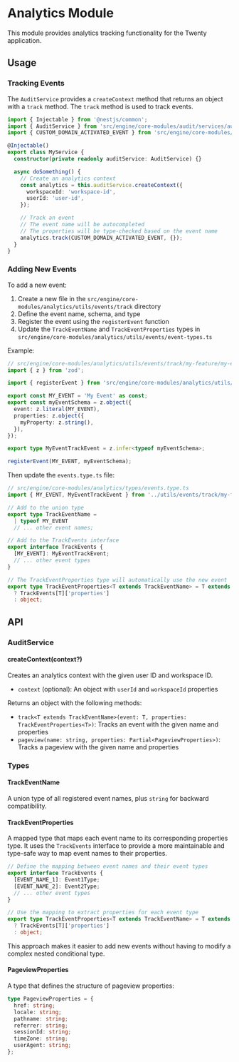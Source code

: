 # Analytics Module

This module provides analytics tracking functionality for the Twenty application.

## Usage

### Tracking Events

The `AuditService` provides a `createContext` method that returns an object with a `track` method. The `track` method is used to track events.

```typescript
import { Injectable } from '@nestjs/common';
import { AuditService } from 'src/engine/core-modules/audit/services/audit.service';
import { CUSTOM_DOMAIN_ACTIVATED_EVENT } from 'src/engine/core-modules/audit/utils/events/track/custom-domain/custom-domain-activated';

@Injectable()
export class MyService {
  constructor(private readonly auditService: AuditService) {}

  async doSomething() {
    // Create an analytics context
    const analytics = this.auditService.createContext({
      workspaceId: 'workspace-id',
      userId: 'user-id',
    });

    // Track an event
    // The event name will be autocompleted
    // The properties will be type-checked based on the event name
    analytics.track(CUSTOM_DOMAIN_ACTIVATED_EVENT, {});
  }
}
```

### Adding New Events

To add a new event:

1. Create a new file in the `src/engine/core-modules/analytics/utils/events/track` directory
2. Define the event name, schema, and type
3. Register the event using the `registerEvent` function
4. Update the `TrackEventName` and `TrackEventProperties` types in `src/engine/core-modules/analytics/utils/events/event-types.ts`

Example:

```typescript
// src/engine/core-modules/analytics/utils/events/track/my-feature/my-event.ts
import { z } from 'zod';

import { registerEvent } from 'src/engine/core-modules/analytics/utils/events/track/track';

export const MY_EVENT = 'My Event' as const;
export const myEventSchema = z.object({
  event: z.literal(MY_EVENT),
  properties: z.object({
    myProperty: z.string(),
  }),
});

export type MyEventTrackEvent = z.infer<typeof myEventSchema>;

registerEvent(MY_EVENT, myEventSchema);
```

Then update the `events.type.ts` file:

```typescript
// src/engine/core-modules/analytics/types/events.type.ts
import { MY_EVENT, MyEventTrackEvent } from '../utils/events/track/my-feature/my-event';

// Add to the union type
export type TrackEventName = 
  | typeof MY_EVENT
  // ... other event names;

// Add to the TrackEvents interface
export interface TrackEvents {
  [MY_EVENT]: MyEventTrackEvent;
  // ... other event types
}

// The TrackEventProperties type will automatically use the new event
export type TrackEventProperties<T extends TrackEventName> = T extends keyof TrackEvents
  ? TrackEvents[T]['properties']
  : object;
```

## API

### AuditService

#### createContext(context?)

Creates an analytics context with the given user ID and workspace ID.

- `context` (optional): An object with `userId` and `workspaceId` properties

Returns an object with the following methods:

- `track<T extends TrackEventName>(event: T, properties: TrackEventProperties<T>)`: Tracks an event with the given name and properties
- `pageview(name: string, properties: Partial<PageviewProperties>)`: Tracks a pageview with the given name and properties

### Types

#### TrackEventName

A union type of all registered event names, plus `string` for backward compatibility.

#### TrackEventProperties<T>

A mapped type that maps each event name to its corresponding properties type. It uses the `TrackEvents` interface to provide a more maintainable and type-safe way to map event names to their properties.

```typescript
// Define the mapping between event names and their event types
export interface TrackEvents {
  [EVENT_NAME_1]: Event1Type;
  [EVENT_NAME_2]: Event2Type;
  // ... other event types
}

// Use the mapping to extract properties for each event type
export type TrackEventProperties<T extends TrackEventName> = T extends keyof TrackEvents
  ? TrackEvents[T]['properties']
  : object;
```

This approach makes it easier to add new events without having to modify a complex nested conditional type.

#### PageviewProperties

A type that defines the structure of pageview properties:

```typescript
type PageviewProperties = {
  href: string;
  locale: string;
  pathname: string;
  referrer: string;
  sessionId: string;
  timeZone: string;
  userAgent: string;
};
```
